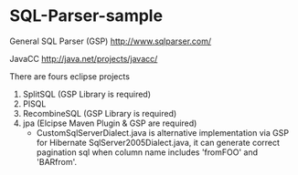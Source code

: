 SQL-Parser-sample
=================
General SQL Parser (GSP)
http://www.sqlparser.com/

JavaCC
http://java.net/projects/javacc/


There are fours eclipse projects
1. SplitSQL (GSP Library is required)
2. PlSQL
3. RecombineSQL (GSP Library is required)
4. jpa (Elcipse Maven Plugin & GSP are required)
   - CustomSqlServerDialect.java is alternative implementation via GSP for Hibernate SqlServer2005Dialect.java,
     it can generate correct pagination sql when column name includes 'fromFOO' and 'BARfrom'.